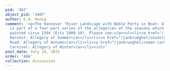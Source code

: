 ```yaml
---
pid: '467'
object_pid: '3487'
author: E.A. Honig
comment: '<p>The Hannover "River Landscape with Noble Party in Boat: Allegory of Spring"
  is part of a four-part series of the allegories of the seasons which Jan Brueghel
  painted circa 1594 (Ertz 2008-10). Please see:</p><ul><li><a href="/janbrueghel/the-harvest-allegory-of-summer">The
  Harvest: Allegory of Summer</a></li><li><a href="/janbrueghel/country-road-allegory-of-autumn">Country
  Road: Allegory of Autumn</a></li><li><a href="/janbrueghel/roman-carnival-allegory-of-winter">Roman
  Carnival: Allegory of Winter</a></li></ul>'
post_date: July 18, 2015
order: '466'
collection: discussion
---
```

